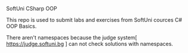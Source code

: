 SoftUni CSharp OOP

This repo is used to submit labs and exercises from SoftUni cources C# OOP Basics.

There aren't namespaces because the judge system[ https://judge.softuni.bg ] can not check solutions with namespaces.

